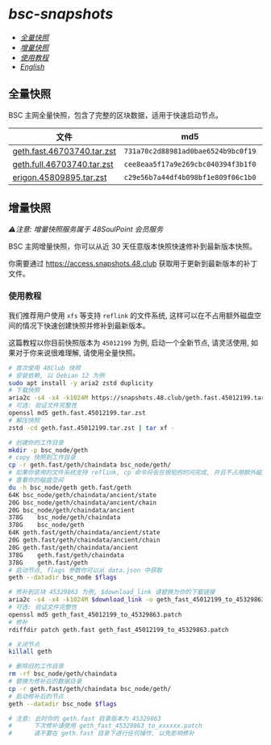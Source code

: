 # *bsc-snapshots*


- *[全量快照](#全量快照)*
- *[增量快照](#增量快照)*
- *[使用教程](#使用教程)*
- *[English](/README.md)*


## 全量快照

BSC 主网全量快照，包含了完整的区块数据，适用于快速启动节点。

| 文件 | md5 | 体积 |
| --- | --- | --- |
| [geth.fast.46703740.tar.zst](https://complete.snapshots.48.club/geth.fast.46703740.tar.zst) | `731a70c2d88981ad0bae6524b9bc0f19` | 227.10G |
| [geth.full.46703740.tar.zst](https://complete.snapshots.48.club/geth.full.46703740.tar.zst) | `cee8eaa5f17a9e269cbc040394f3b1f0` | 635.49G |
| [erigon.45809895.tar.zst](https://complete.snapshots.48.club/erigon.45809895.tar.zst) | `c29e56b7a44df4b098bf1e809f06c1b0` | 199.37G |


## 增量快照

_⚠️注意: 增量快照服务属于 48SoulPoint 会员服务_


BSC 主网增量快照，你可以从近 30 天任意版本快照快速修补到最新版本快照。

你需要通过 https://access.snapshots.48.club 获取用于更新到最新版本的补丁文件。


### 使用教程

我们推荐用户使用 `xfs` 等支持 `reflink` 的文件系统, 这样可以在不占用额外磁盘空间的情况下快速创建快照并修补到最新版本。

这篇教程以你目前快照版本为 `45012199` 为例, 启动一个全新节点, 请灵活使用, 如果对于你来说很难理解, 请使用全量快照。


```bash
# 首次使用 48Club 快照
# 安装依赖, 以 Debian 12 为例
sudo apt install -y aria2 zstd duplicity
# 下载快照
aria2c -s4 -x4 -k1024M https://snapshots.48.club/geth.fast.45012199.tar.zst
# 可选: 验证文件完整性
openssl md5 geth.fast.45012199.tar.zst
# 解压快照
zstd -cd geth.fast.45012199.tar.zst | tar xf -

# 创建你的工作目录
mkdir -p bsc_node/geth
# copy 快照到工作目录
cp -r geth.fast/geth/chaindata bsc_node/geth/
# 如果你使用的文件系统支持 reflink, cp 命令将会在很短的时间完成, 并且不占用额外磁盘空间
# 查看你的磁盘空间
du -h bsc_node/geth geth.fast/geth
64K	bsc_node/geth/chaindata/ancient/state
20G	bsc_node/geth/chaindata/ancient/chain
20G	bsc_node/geth/chaindata/ancient
378G	bsc_node/geth/chaindata
378G	bsc_node/geth
64K	geth.fast/geth/chaindata/ancient/state
20G	geth.fast/geth/chaindata/ancient/chain
20G	geth.fast/geth/chaindata/ancient
378G	geth.fast/geth/chaindata
378G	geth.fast/geth
# 启动节点, flags 参数你可以从 data.json 中获取
geth --datadir bsc_node $flags

# 修补到区块 45329863 为例, $download_link 请替换为你的下载链接
aria2c -s4 -x4 -k1024M $download_link -o geth_fast_45012199_to_45329863.patch
# 可选: 验证文件完整性
openssl md5 geth_fast_45012199_to_45329863.patch
# 修补
rdiffdir patch geth.fast geth_fast_45012199_to_45329863.patch

# 关闭节点
killall geth

# 删除旧的工作目录
rm -rf bsc_node/geth/chaindata
# 替换为修补后的数据目录
cp -r geth.fast/geth/chaindata bsc_node/geth/
# 启动修补后的节点
geth --datadir bsc_node $flags

# 注意: 此时你的 geth.fast 目录版本为 45329863
#      下次修补请使用 geth_fast_45329863_to_xxxxxx.patch
#      请不要在 geth.fast 目录下进行任何操作, 以免影响修补

```